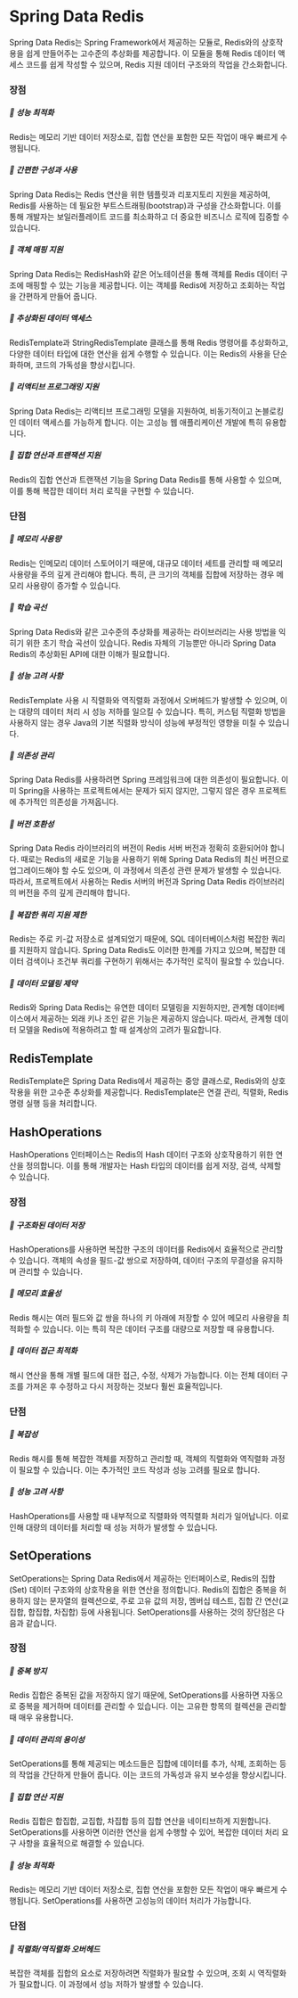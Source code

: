 
# Spring Data Redis
Spring Data Redis는 Spring Framework에서 제공하는 모듈로, Redis와의 상호작용을 쉽게 만들어주는 고수준의 추상화를 제공합니다. 
이 모듈을 통해 Redis 데이터 액세스 코드를 쉽게 작성할 수 있으며, Redis 지원 데이터 구조와의 작업을 간소화합니다.

### 장점
##### 🚀 성능 최적화
Redis는 메모리 기반 데이터 저장소로, 집합 연산을 포함한 모든 작업이 매우 빠르게 수행됩니다. 

##### 🚀 간편한 구성과 사용
Spring Data Redis는 Redis 연산을 위한 템플릿과 리포지토리 지원을 제공하여, Redis를 사용하는 데 필요한 부트스트래핑(bootstrap)과 구성을 간소화합니다. 이를 통해 개발자는 보일러플레이트 코드를 최소화하고 더 중요한 비즈니스 로직에 집중할 수 있습니다.

##### 🚀 객체 매핑 지원
Spring Data Redis는 RedisHash와 같은 어노테이션을 통해 객체를 Redis 데이터 구조에 매핑할 수 있는 기능을 제공합니다. 이는 객체를 Redis에 저장하고 조회하는 작업을 간편하게 만들어 줍니다.

##### 🚀 추상화된 데이터 액세스
RedisTemplate과 StringRedisTemplate 클래스를 통해 Redis 명령어를 추상화하고, 다양한 데이터 타입에 대한 연산을 쉽게 수행할 수 있습니다. 이는 Redis의 사용을 단순화하며, 코드의 가독성을 향상시킵니다.

##### 🚀 리액티브 프로그래밍 지원
Spring Data Redis는 리액티브 프로그래밍 모델을 지원하여, 비동기적이고 논블로킹인 데이터 액세스를 가능하게 합니다. 이는 고성능 웹 애플리케이션 개발에 특히 유용합니다.

##### 🚀 집합 연산과 트랜잭션 지원
Redis의 집합 연산과 트랜잭션 기능을 Spring Data Redis를 통해 사용할 수 있으며, 이를 통해 복잡한 데이터 처리 로직을 구현할 수 있습니다.

### 단점
##### 🚀 메모리 사용량
Redis는 인메모리 데이터 스토어이기 때문에, 대규모 데이터 세트를 관리할 때 메모리 사용량을 주의 깊게 관리해야 합니다. 특히, 큰 크기의 객체를 집합에 저장하는 경우 메모리 사용량이 증가할 수 있습니다.

##### 🚀 학습 곡선
Spring Data Redis와 같은 고수준의 추상화를 제공하는 라이브러리는 사용 방법을 익히기 위한 초기 학습 곡선이 있습니다. Redis 자체의 기능뿐만 아니라 Spring Data Redis의 추상화된 API에 대한 이해가 필요합니다.

##### 🚀 성능 고려 사항
RedisTemplate 사용 시 직렬화와 역직렬화 과정에서 오버헤드가 발생할 수 있으며, 이는 대량의 데이터 처리 시 성능 저하를 일으킬 수 있습니다. 특히, 커스텀 직렬화 방법을 사용하지 않는 경우 Java의 기본 직렬화 방식이 성능에 부정적인 영향을 미칠 수 있습니다.

##### 🚀 의존성 관리
Spring Data Redis를 사용하려면 Spring 프레임워크에 대한 의존성이 필요합니다. 이미 Spring을 사용하는 프로젝트에서는 문제가 되지 않지만, 그렇지 않은 경우 프로젝트에 추가적인 의존성을 가져옵니다.

##### 🚀 버전 호환성
Spring Data Redis 라이브러리의 버전이 Redis 서버 버전과 정확히 호환되어야 합니다. 때로는 Redis의 새로운 기능을 사용하기 위해 Spring Data Redis의 최신 버전으로 업그레이드해야 할 수도 있으며, 이 과정에서 의존성 관련 문제가 발생할 수 있습니다. 따라서, 프로젝트에서 사용하는 Redis 서버의 버전과 Spring Data Redis 라이브러리의 버전을 주의 깊게 관리해야 합니다.

##### 🚀 복잡한 쿼리 지원 제한
Redis는 주로 키-값 저장소로 설계되었기 때문에, SQL 데이터베이스처럼 복잡한 쿼리를 지원하지 않습니다. Spring Data Redis도 이러한 한계를 가지고 있으며, 복잡한 데이터 검색이나 조건부 쿼리를 구현하기 위해서는 추가적인 로직이 필요할 수 있습니다.

##### 🚀 데이터 모델링 제약
Redis와 Spring Data Redis는 유연한 데이터 모델링을 지원하지만, 관계형 데이터베이스에서 제공하는 외래 키나 조인 같은 기능은 제공하지 않습니다. 따라서, 관계형 데이터 모델을 Redis에 적용하려고 할 때 설계상의 고려가 필요합니다.


## RedisTemplate
RedisTemplate은 Spring Data Redis에서 제공하는 중앙 클래스로, Redis와의 상호작용을 위한 고수준 추상화를 제공합니다. 
RedisTemplate은 연결 관리, 직렬화, Redis 명령 실행 등을 처리합니다.

## HashOperations
HashOperations 인터페이스는 Redis의 Hash 데이터 구조와 상호작용하기 위한 연산을 정의합니다. 
이를 통해 개발자는 Hash 타입의 데이터를 쉽게 저장, 검색, 삭제할 수 있습니다.

### 장점
##### 🚀 구조화된 데이터 저장
HashOperations를 사용하면 복잡한 구조의 데이터를 Redis에서 효율적으로 관리할 수 있습니다. 
객체의 속성을 필드-값 쌍으로 저장하여, 데이터 구조의 무결성을 유지하며 관리할 수 있습니다.

##### 🚀 메모리 효율성
Redis 해시는 여러 필드와 값 쌍을 하나의 키 아래에 저장할 수 있어 메모리 사용량을 최적화할 수 있습니다. 
이는 특히 작은 데이터 구조를 대량으로 저장할 때 유용합니다.

##### 🚀 데이터 접근 최적화
해시 연산을 통해 개별 필드에 대한 접근, 수정, 삭제가 가능합니다. 이는 전체 데이터 구조를 가져온 후 수정하고 다시 저장하는 것보다 훨씬 효율적입니다.

### 단점
##### 🚀 복잡성
Redis 해시를 통해 복잡한 객체를 저장하고 관리할 때, 객체의 직렬화와 역직렬화 과정이 필요할 수 있습니다. 
이는 추가적인 코드 작성과 성능 고려를 필요로 합니다.

##### 🚀 성능 고려 사항
HashOperations를 사용할 때 내부적으로 직렬화와 역직렬화 처리가 일어납니다. 
이로 인해 대량의 데이터를 처리할 때 성능 저하가 발생할 수 있습니다.
 

## SetOperations
SetOperations는 Spring Data Redis에서 제공하는 인터페이스로, Redis의 집합(Set) 데이터 구조와의 상호작용을 위한 연산을 정의합니다.
Redis의 집합은 중복을 허용하지 않는 문자열의 컬렉션으로, 주로 고유 값의 저장, 멤버십 테스트, 집합 간 연산(교집합, 합집합, 차집합) 등에 사용됩니다. SetOperations를 사용하는 것의 장단점은 다음과 같습니다.


### 장점
##### 🚀 중복 방지
Redis 집합은 중복된 값을 저장하지 않기 때문에, SetOperations를 사용하면 자동으로 중복을 제거하며 데이터를 관리할 수 있습니다. 
이는 고유한 항목의 컬렉션을 관리할 때 매우 유용합니다.

##### 🚀 데이터 관리의 용이성
SetOperations를 통해 제공되는 메소드들은 집합에 데이터를 추가, 삭제, 조회하는 등의 작업을 간단하게 만들어 줍니다. 
이는 코드의 가독성과 유지 보수성을 향상시킵니다.

##### 🚀 집합 연산 지원
Redis 집합은 합집합, 교집합, 차집합 등의 집합 연산을 네이티브하게 지원합니다. 
SetOperations를 사용하면 이러한 연산을 쉽게 수행할 수 있어, 복잡한 데이터 처리 요구 사항을 효율적으로 해결할 수 있습니다.

##### 🚀 성능 최적화
Redis는 메모리 기반 데이터 저장소로, 집합 연산을 포함한 모든 작업이 매우 빠르게 수행됩니다. 
SetOperations를 사용하면 고성능의 데이터 처리가 가능합니다.

### 단점
##### 🚀 직렬화/역직렬화 오버헤드
복잡한 객체를 집합의 요소로 저장하려면 직렬화가 필요할 수 있으며, 조회 시 역직렬화가 필요합니다. 
이 과정에서 성능 저하가 발생할 수 있습니다.
